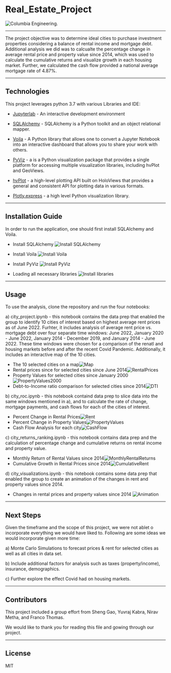 # Real_Estate_Project

![Columbia Engineering.](Images/Columbia.jpeg)

___
The project objective was to determine ideal cities to purchase investment properties considering a balance of rental income and mortgage debt. Additional analysis we did was to calcualte the percentage change in average rental price and property value since 2014, which was used to calculate the cumulative returns and visualize growth in each housing market. Further, we calculated the cash flow provided a national average mortgage rate of 4.87%. 

---

## Technologies

This project leverages python 3.7 with various Libraries and IDE:

* [Jupyterlab](http://justinbois.github.io/bootcamp/2020_fsri/lessons/l01_welcome.html#Jupyter) - An interactive development environment

* [SQLAlchemy](https://pypi.org/project/SQLAlchemy/) - SQLAlchemy is a Python toolkit and an object relational mapper.

* [Voila](https://voila.readthedocs.io/en/stable/) - A Python library that allows one to convert a Jupyter Notebook into an interactive dashboard that allows you to share your work with others.

* [PyViz](https://pyviz.org/overviews/index.html) - a is a Python visualization package that provides a single platform for accessing multiple visualization libraries, including hvPlot and GeoViews.

* [hvPlot](https://hvplot.holoviz.org/user_guide/Plotting.html) -  a high-level plotting API built on HoloViews that provides a general and consistent API for plotting data in various formats.

* [Plotly.express](https://plotly.com/python/plotly-express/) - a high level Python visualization library.

---

## Installation Guide

In order to run the application, one should first install SQLAlchemy and Voila.

* Install SQLAlchemy
![Install SQLAlchemy](Images/Install%20SQLAlchemy.PNG)

* Install Voila
![Install Voila](Images/Install%20Voila.PNG)

* Install PyViz
![Install PyViz](Images/Installing%20PyViz.PNG)

* Loading all necessary libraries ![Install libraries](Images/install_libraries.PNG)
---

## Usage
To use the analysis, clone the repository and run the four notebooks:

a) city_project.ipynb - this notebook contains the data prep that enabled the group to identify 10 cities of interest based on highest average rent prices as of June 2022. Furhter, it includes analysis of average rent price vs. mortgage debt over four separate time windows: June 2022, January 2020 - June 2022, January 2014 - December 2019, and January 2014 - June 2022. These time windows were chosen for a comparison of the renatl and housing markets before and after the recent Covid Pandemic. Additionally, it includes an interactive map of the 10 cities.

* The 10 selected cities on a map![Map](Images/Map.png)
* Rental prices since for selected cities since June 2014![RentalPrices](Images/Rent%20since%202014.png)
* Property Values for selected cities since January 2000![PropertyValues2000](Images/Property%20Values%20Since%202000.png)
* Debt-to-Income ratio comparison for selected cities since 2014![DTI](Images/DTI.png)

b) city_roc.ipynb - this notebook containd data prep to slice data into the same windows mentioned in a), and to calculate the rate of change, mortgage payments, and cash flows for each of the cities of interest.

* Percent Change in Rental Prices![Rent](Images/Pct%20Change%20Rent.png)
* Percent Change in Property Values![PropertyValues](Images/Pct%20Change%20Property%20Values.png)
* Cash Flow Analysis for each city![CashFlow](Images/Cash_Flow.png)

c) city_returns_ranking.ipynb - this notebook contains data prep and the calculation of percentage change and cumulative returns on rental income and property value.

* Monthly Return of Rental Values since 2014![MonthlyRentalReturns](Images/Monthlyreturn2014.png)
* Cumulative Growth in Rental Prices since 2014![CumulativeRent](Images/Cumulativegrowthrent2014.png)

d) city_visualizations.ipynb - this notebook contains some data prep that enabled the group to create an animation of the changes in rent and property values since 2014.

* Changes in rental prices and property values since 2014 ![Animation](Images/Changes%20in%20Rent%20and%20Property%20Values%20Since%202014.gif)

---

## Next Steps

Given the timeframe and the scope of this project, we were not ablet o incorporate everything we would have liked to. Following are some ideas we would incorporate given more time:

a) Monte Carlo Simulations to forecast prices & rent for selected cities as well as all cities in data set.

b) Include additional factors for analysis such as taxes (property/income), insurance, demographics.

c) Further explore the effect Covid had on housing markets.

---


## Contributors

This project included a group effort from Sheng Gao, Yuvraj Kabra, Nirav Metha, and Franco Thomas.

We would like to thank you for reading this file and gowing through our project.

---

## License

MIT
